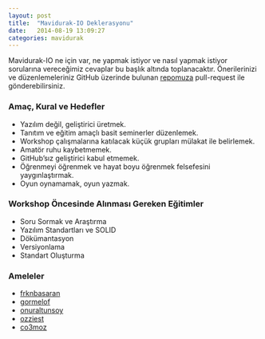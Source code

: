 ```yaml
---
layout: post
title:  "Mavidurak-IO Deklerasyonu"
date:   2014-08-19 13:09:27
categories: mavidurak
---
```


Mavidurak-IO ne için var, ne yapmak istiyor ve nasıl yapmak istiyor sorularına vereceğimiz cevaplar bu başlık altında toplanacaktır. Önerilerinizi ve düzenlemeleriniz GitHub üzerinde bulunan [repomuza](https://github.com/mavidurak/declaration) pull-request ile gönderebilirsiniz.

### Amaç, Kural ve Hedefler

* Yazılım değil, geliştirici üretmek.
* Tanıtım ve eğitim amaçlı basit seminerler düzenlemek.
* Workshop çalışmalarına katılacak küçük grupları mülakat ile belirlemek.
* Amatör ruhu kaybetmemek.
* GitHub’sız geliştirici kabul etmemek.
* Öğrenmeyi öğrenmek ve hayat boyu öğrenmek felsefesini yaygınlaştırmak.
* Oyun oynamamak, oyun yazmak.

### Workshop Öncesinde Alınması Gereken Eğitimler

* Soru Sormak ve Araştırma
* Yazılım Standartları ve SOLID
* Dökümantasyon
* Versiyonlama
* Standart Oluşturma

### Ameleler

* [frknbasaran](https://github.com/frknbasaran)
* [gormelof](https://github.com/gormelof)
* [onuraltunsoy](https://github.com/onuraltunsoy)
* [ozziest](https://github.com/ozziest)
* [co3moz](https://github.com/co3moz)
